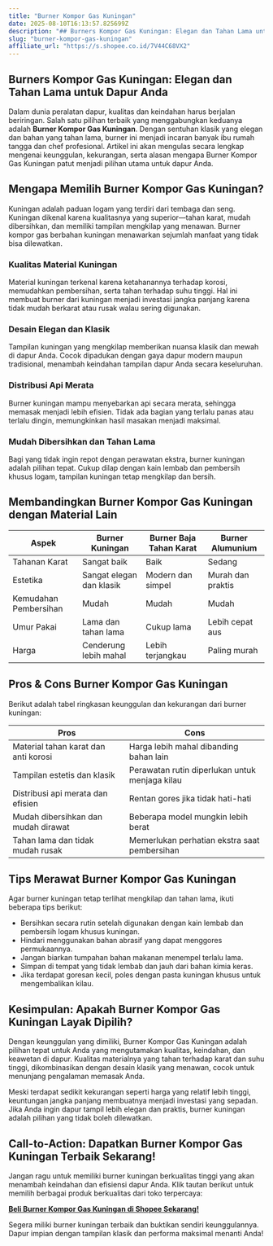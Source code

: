 ```yaml
---
title: "Burner Kompor Gas Kuningan"
date: 2025-08-10T16:13:57.825699Z
description: "## Burners Kompor Gas Kuningan: Elegan dan Tahan Lama untuk Dapur Anda..."
slug: "burner-kompor-gas-kuningan"
affiliate_url: "https://s.shopee.co.id/7V44C68VX2"
---
```

## Burners Kompor Gas Kuningan: Elegan dan Tahan Lama untuk Dapur Anda

Dalam dunia peralatan dapur, kualitas dan keindahan harus berjalan beriringan. Salah satu pilihan terbaik yang menggabungkan keduanya adalah **Burner Kompor Gas Kuningan**. Dengan sentuhan klasik yang elegan dan bahan yang tahan lama, burner ini menjadi incaran banyak ibu rumah tangga dan chef profesional. Artikel ini akan mengulas secara lengkap mengenai keunggulan, kekurangan, serta alasan mengapa Burner Kompor Gas Kuningan patut menjadi pilihan utama untuk dapur Anda.

## Mengapa Memilih Burner Kompor Gas Kuningan?

Kuningan adalah paduan logam yang terdiri dari tembaga dan seng. Kuningan dikenal karena kualitasnya yang superior—tahan karat, mudah dibersihkan, dan memiliki tampilan mengkilap yang menawan. Burner kompor gas berbahan kuningan menawarkan sejumlah manfaat yang tidak bisa dilewatkan.

### Kualitas Material Kuningan

Material kuningan terkenal karena ketahanannya terhadap korosi, memudahkan pembersihan, serta tahan terhadap suhu tinggi. Hal ini membuat burner dari kuningan menjadi investasi jangka panjang karena tidak mudah berkarat atau rusak walau sering digunakan.

### Desain Elegan dan Klasik

Tampilan kuningan yang mengkilap memberikan nuansa klasik dan mewah di dapur Anda. Cocok dipadukan dengan gaya dapur modern maupun tradisional, menambah keindahan tampilan dapur Anda secara keseluruhan.

### Distribusi Api Merata

Burner kuningan mampu menyebarkan api secara merata, sehingga memasak menjadi lebih efisien. Tidak ada bagian yang terlalu panas atau terlalu dingin, memungkinkan hasil masakan menjadi maksimal.

### Mudah Dibersihkan dan Tahan Lama

Bagi yang tidak ingin repot dengan perawatan ekstra, burner kuningan adalah pilihan tepat. Cukup dilap dengan kain lembab dan pembersih khusus logam, tampilan kuningan tetap mengkilap dan bersih.

## Membandingkan Burner Kompor Gas Kuningan dengan Material Lain

| Aspek                 | Burner Kuningan                 | Burner Baja Tahan Karat            | Burner Alumunium               |
|-----------------------|--------------------------------|----------------------------------|------------------------------|
| Tahanan Karat        | Sangat baik                     | Baik                             | Sedang                       |
| Estetika             | Sangat elegan dan klasik       | Modern dan simpel               | Murah dan praktis           |
| Kemudahan Pembersihan| Mudah                           | Mudah                            | Mudah                        |
| Umur Pakai          | Lama dan tahan lama             | Cukup lama                      | Lebih cepat aus             |
| Harga                | Cenderung lebih mahal           | Lebih terjangkau                | Paling murah                |

## Pros & Cons Burner Kompor Gas Kuningan

Berikut adalah tabel ringkasan keunggulan dan kekurangan dari burner kuningan:

| **Pros**                                         | **Cons**                                   |
|--------------------------------------------------|--------------------------------------------|
| Material tahan karat dan anti korosi           | Harga lebih mahal dibanding bahan lain   |
| Tampilan estetis dan klasik                     | Perawatan rutin diperlukan untuk menjaga kilau  |
| Distribusi api merata dan efisien               | Rentan gores jika tidak hati-hati        |
| Mudah dibersihkan dan mudah dirawat            | Beberapa model mungkin lebih berat       |
| Tahan lama dan tidak mudah rusak                | Memerlukan perhatian ekstra saat pembersihan|

## Tips Merawat Burner Kompor Gas Kuningan

Agar burner kuningan tetap terlihat mengkilap dan tahan lama, ikuti beberapa tips berikut:

- Bersihkan secara rutin setelah digunakan dengan kain lembab dan pembersih logam khusus kuningan.
- Hindari menggunakan bahan abrasif yang dapat menggores permukaannya.
- Jangan biarkan tumpahan bahan makanan menempel terlalu lama.
- Simpan di tempat yang tidak lembab dan jauh dari bahan kimia keras.
- Jika terdapat goresan kecil, poles dengan pasta kuningan khusus untuk mengembalikan kilau.

## Kesimpulan: Apakah Burner Kompor Gas Kuningan Layak Dipilih?

Dengan keunggulan yang dimiliki, Burner Kompor Gas Kuningan adalah pilihan tepat untuk Anda yang mengutamakan kualitas, keindahan, dan keawetan di dapur. Kualitas materialnya yang tahan terhadap karat dan suhu tinggi, dikombinasikan dengan desain klasik yang menawan, cocok untuk menunjang pengalaman memasak Anda.

Meski terdapat sedikit kekurangan seperti harga yang relatif lebih tinggi, keuntungan jangka panjang membuatnya menjadi investasi yang sepadan. Jika Anda ingin dapur tampil lebih elegan dan praktis, burner kuningan adalah pilihan yang tidak boleh dilewatkan.

## Call-to-Action: Dapatkan Burner Kompor Gas Kuningan Terbaik Sekarang!

Jangan ragu untuk memiliki burner kuningan berkualitas tinggi yang akan menambah keindahan dan efisiensi dapur Anda. Klik tautan berikut untuk memilih berbagai produk berkualitas dari toko terpercaya:

[**Beli Burner Kompor Gas Kuningan di Shopee Sekarang!**](https://s.shopee.co.id/7V44C68VX2)

Segera miliki burner kuningan terbaik dan buktikan sendiri keunggulannya. Dapur impian dengan tampilan klasik dan performa maksimal menanti Anda!